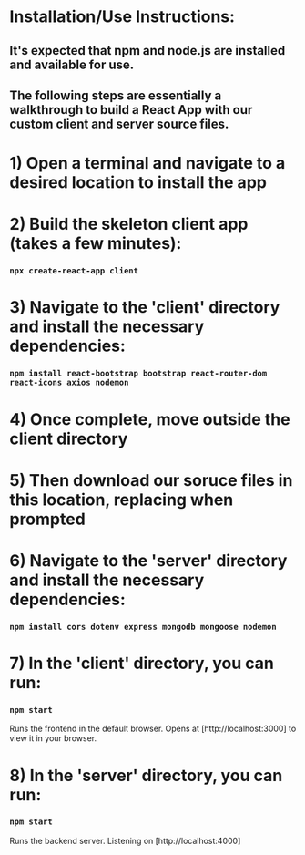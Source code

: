 # Installation/Use Instructions:
## It's expected that npm and node.js are installed and available for use.
## The following steps are essentially a walkthrough to build a React App with our custom client and server source files.

# 1) Open a terminal and navigate to a desired location to install the app

# 2) Build the skeleton client app (takes a few minutes):

### `npx create-react-app client`


# 3) Navigate to the 'client' directory and install the necessary dependencies:
### `npm install react-bootstrap bootstrap react-router-dom react-icons axios nodemon`


# 4) Once complete, move outside the client directory


# 5) Then download our soruce files in this location, replacing when prompted


# 6) Navigate to the 'server' directory and install the necessary dependencies:
### `npm install cors dotenv express mongodb mongoose nodemon`


# 7) In the 'client' directory, you can run:
### `npm start`
Runs the frontend in the default browser.
Opens at [http://localhost:3000] to view it in your browser.


# 8) In the 'server' directory, you can run:
### `npm start`
Runs the backend server.
Listening on [http://localhost:4000]
